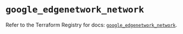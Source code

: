# `google_edgenetwork_network`

Refer to the Terraform Registry for docs: [`google_edgenetwork_network`](https://registry.terraform.io/providers/hashicorp/google-beta/5.15.0/docs/resources/google_edgenetwork_network).
